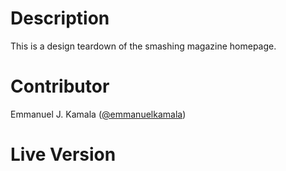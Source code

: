 # Description
This is a design teardown of the smashing magazine homepage. 
# Contributor
Emmanuel J. Kamala (<a href="https://github.com/emmanuelkamala">@emmanuelkamala</a>)
# Live Version

